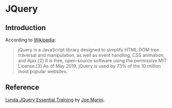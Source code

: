 # JQuery
## Introduction
According to [Wikipedia](https://en.wikipedia.org/wiki/JQuery):
>jQuery is a JavaScript library designed to simplify HTML DOM tree traversal and manipulation, as well as event handling, CSS animation, and Ajax.[2] It is free, open-source software using the permissive MIT License.[3] As of May 2019, jQuery is used by 73% of the 10 million most popular websites.




## Reference
[Lynda JQuery Essential Training](https://www.lynda.com/jQuery-tutorials/jQuery-Essential-Training/494389-2.html) by [Joe Marini](https://www.lynda.com/Joe-Marini/85-1.html).
